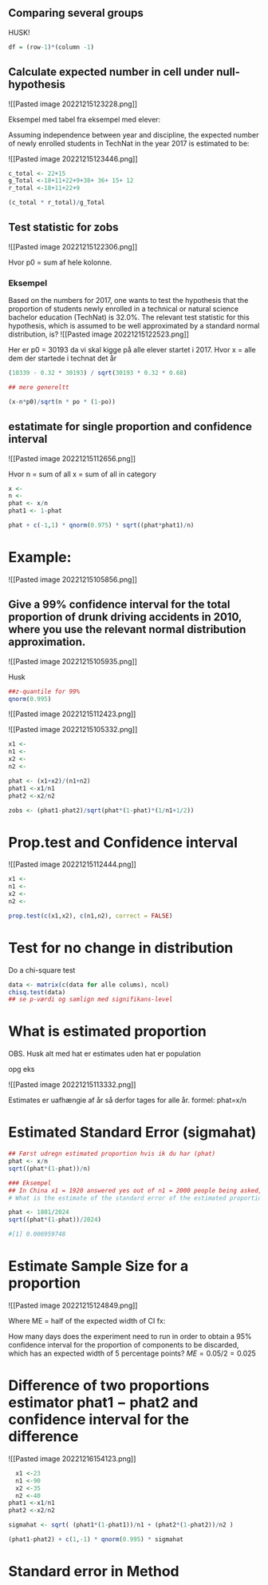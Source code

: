 

## Comparing several groups
HUSK!
```R
df = (row-1)*(column -1)
```


## Calculate expected number in cell under null-hypothesis

![[Pasted image 20221215123228.png]]

Eksempel med tabel fra eksempel med elever:

Assuming independence between year and discipline, the expected number of newly enrolled students in TechNat in the year 2017 is estimated to be:

![[Pasted image 20221215123446.png]]

```R
c_total <- 22+15
g_Total <-18+11+22+9+38+ 36+ 15+ 12
r_total <-18+11+22+9

(c_total * r_total)/g_Total
```

## Test statistic for  zobs

![[Pasted image 20221215122306.png]]

Hvor p0 = sum af hele kolonne.

### Eksempel

Based on the numbers for 2017, one wants to test the hypothesis that the proportion of students newly enrolled in a technical or natural science bachelor education (TechNat) is 32.0%. The relevant test statistic for this hypothesis, which is assumed to be well approximated by a standard normal distribution, is?
![[Pasted image 20221215122523.png]]

Her er p0 = 30193 da vi skal kigge på alle elever startet i 2017.
Hvor x = alle dem der startede i technat det år
```R
(10339 - 0.32 * 30193) / sqrt(30193 * 0.32 * 0.68)

## mere genereltt

(x-n*p0)/sqrt(n * po * (1-po))

```


## estatimate for single proportion and  confidence interval

![[Pasted image 20221215112656.png]]

Hvor 
n = sum of all
x = sum of all in category

```R
x <-
n <-
phat <- x/n
phat1 <- 1-phat

phat + c(-1,1) * qnorm(0.975) * sqrt((phat*phat1)/n)

```


# Example:
![[Pasted image 20221215105856.png]]

## Give a 99% confidence interval for the total proportion of drunk driving accidents in 2010, where you use the relevant normal distribution approximation.
![[Pasted image 20221215105935.png]]

Husk
```R
##z-quantile for 99%
qnorm(0.995)
```

![[Pasted image 20221215112423.png]]


![[Pasted image 20221215105332.png]]

```R
x1 <-
n1 <-
x2 <-
n2 <-

phat <- (x1+x2)/(n1+n2)
phat1 <-x1/n1
phat2 <-x2/n2

zobs <- (phat1-phat2)/sqrt(phat*(1-phat)*(1/n1+1/2))


```

# Prop.test and Confidence interval

![[Pasted image 20221215112444.png]]

```R
x1 <-
n1 <-
x2 <-
n2 <-

prop.test(c(x1,x2), c(n1,n2), correct = FALSE)

```







# Test for no change in distribution

Do a chi-square test

```R
data <- matrix(c(data for alle colums), ncol) 
chisq.test(data)
## se p-værdi og samlign med signifikans-level
```

# What is estimated proportion
OBS. Husk alt med hat er estimates uden hat er population

opg eks

![[Pasted image 20221215113332.png]]

Estimates er uafhængie af år så derfor tages for alle år.
formel: phat=x/n

# Estimated Standard Error (sigmahat)

```R
## Først udregn estimated proportion hvis ik du har (phat)
phat <- x/n
sqrt((phat*(1-phat))/n)

### Eksempel
## In China x1 = 1920 answered yes out of n1 = 2000 people being asked, and in Denmark x2 = 1801 answered yes out of n2 = 2024 people being asked.
# What is the estimate of the standard error of the estimated proportion who answered yes in Denmark?

phat <- 1801/2024
sqrt((phat*(1-phat))/2024)

#[1] 0.006959748

```


# Estimate Sample Size for a proportion

![[Pasted image 20221215124849.png]]

Where ME = half of the expected width of CI
fx:

How many days does the experiment need to run in order to obtain a 95% confidence interval for the proportion of components to be discarded, which has an expected width of 5 percentage points?
$ME = 0.05/2 = 0.025$

# Difference of two proportions estimator phat1 − phat2 and confidence interval for the difference

![[Pasted image 20221216154123.png]]


```R
  x1 <-23
  n1 <-90
  x2 <-35
  n2 <-40
phat1 <-x1/n1
phat2 <-x2/n2

sigmahat <- sqrt( (phat1*(1-phat1))/n1 + (phat2*(1-phat2))/n2 )

(phat1-phat2) + c(1,-1) * qnorm(0.995) * sigmahat

```

# Standard error in Method